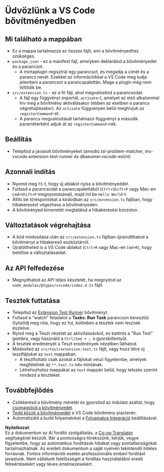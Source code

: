 <!--
CO_OP_TRANSLATOR_METADATA:
{
  "original_hash": "62b2632720dd39ef391d6b60b9b4bfb8",
  "translation_date": "2025-05-09T05:09:53+00:00",
  "source_file": "code/07.Lab/01/Apple/phi3ext/vsc-extension-quickstart.md",
  "language_code": "hu"
}
-->
# Üdvözlünk a VS Code bővítményedben

## Mi található a mappában

* Ez a mappa tartalmazza az összes fájlt, ami a bővítményedhez szükséges.
* `package.json` - ez a manifest fájl, amelyben deklarálod a bővítményedet és a parancsot.
  * A mintaplugin regisztrál egy parancsot, és megadja a címét és a parancs nevét. Ezekkel az információkkal a VS Code meg tudja jeleníteni a parancsot a parancspalettán. Maga a plugin még nem töltődik be.
* `src/extension.ts` - ez a fő fájl, ahol megvalósítod a parancsodat.
  * A fájl egy függvényt exportál, `activate`-t, amelyet az első alkalommal hív meg a bővítmény aktiválásakor (ebben az esetben a parancs végrehajtásakor). Az `activate` függvényen belül meghívjuk az `registerCommand`-et.
  * A parancs megvalósítását tartalmazó függvényt a második paraméterként adjuk át az `registerCommand`-nek.

## Beállítás

* Telepítsd a javasolt bővítményeket (amodio.tsl-problem-matcher, ms-vscode.extension-test-runner és dbaeumer.vscode-eslint)


## Azonnali indítás

* Nyomd meg `F5`-t, hogy új ablakot nyiss a bővítményeddel.
* Futtasd a parancsodat a parancspalettából (`Ctrl+Shift+P` vagy Mac-en `Cmd+Shift+P` megnyomásával), majd írd be `Hello World`-t.
* Állíts be töréspontokat a kódodban az `src/extension.ts` fájlban, hogy hibakeresést végezhess a bővítményeden.
* A bővítményed kimenetét megtalálod a hibakeresési konzolon.

## Változtatások végrehajtása

* A kód módosítása után az `src/extension.ts` fájlban újraindíthatod a bővítményt a hibakereső eszköztárról.
* Újratöltheted is a VS Code ablakot (`Ctrl+R` vagy Mac-en `Cmd+R`), hogy betöltse a változtatásaidat.

## Az API felfedezése

* Megnyithatod az API teljes készletét, ha megnyitod az `node_modules/@types/vscode/index.d.ts` fájlt.

## Tesztek futtatása

* Telepítsd az [Extension Test Runner](https://marketplace.visualstudio.com/items?itemName=ms-vscode.extension-test-runner) bővítményt.
* Futtasd a "watch" feladatot a **Tasks: Run Task** parancson keresztül. Győződj meg róla, hogy ez fut, különben a tesztek nem lesznek észlelve.
* Nyisd meg a Teszt nézetet az aktivitássávból, és kattints a "Run Test" gombra, vagy használd a `Ctrl/Cmd + ; A` gyorsbillentyűt.
* A tesztek eredményét a Teszt eredmények nézetben láthatod.
* Módosítsd az `src/test/extension.test.ts` fájlt, vagy hozz létre új tesztfájlokat az `test` mappában.
  * A tesztfuttató csak azokat a fájlokat veszi figyelembe, amelyek megfelelnek az `**.test.ts` név mintának.
  * Létrehozhatsz mappákat az `test` mappán belül, hogy tetszés szerint rendezd a teszteket.

## Továbbfejlődés

* Csökkentsd a bővítmény méretét és gyorsítsd az indulást azáltal, hogy [csomagolod a bővítményedet](https://code.visualstudio.com/api/working-with-extensions/bundling-extension).
* [Tedd közzé a bővítményedet](https://code.visualstudio.com/api/working-with-extensions/publishing-extension) a VS Code bővítmény piacterén.
* Automatizáld a build folyamatokat a [Folyamatos Integráció](https://code.visualstudio.com/api/working-with-extensions/continuous-integration) beállításával.

**Nyilatkozat**:  
Ez a dokumentum az AI fordító szolgáltatás, a [Co-op Translator](https://github.com/Azure/co-op-translator) segítségével készült. Bár a pontosságra törekszünk, kérjük, vegye figyelembe, hogy az automatikus fordítások hibákat vagy pontatlanságokat tartalmazhatnak. Az eredeti dokumentum a saját nyelvén tekintendő hiteles forrásnak. Fontos információk esetén professzionális emberi fordítást javaslunk. Nem vállalunk felelősséget a fordítás használatából eredő félreértésekért vagy téves értelmezésekért.